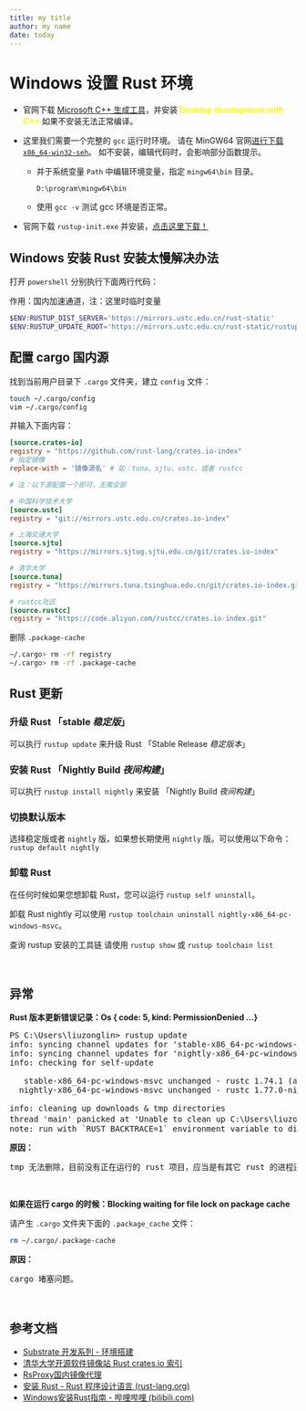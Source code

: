 ```yaml
---
title: my title
author: my name
date: today
---
```


# Windows 设置 Rust 环境

- 官网下载 [Microsoft C++ 生成工具][Microsoft C++ 生成工具]，并安装 <strong style="color: yellow;">Desktop development with C++</strong> 如果不安装无法正常编译。

- 这里我们需要一个完整的 `gcc` 运行时环境。
  请在 MinGW64 官网[进行下载 `x86_64-win32-seh`][MinGW64]。
  如不安装，编辑代码时，会影响部分函数提示。

  - 并于系统变量 `Path` 中编辑环境变量，指定 `mingw64\bin` 目录。

    ```text
    D:\program\mingw64\bin
    ```

  - 使用 <code>gcc -v</code> 测试 gcc 环境是否正常。

- 官网下载 `rustup-init.exe` 并安装，[点击这里下载！][download_rustup]

## Windows 安装 Rust 安装太慢解决办法

打开 `powershell` 分别执行下面两行代码：

作用：国内加速通道，注：这里时临时变量

```powershell
$ENV:RUSTUP_DIST_SERVER='https://mirrors.ustc.edu.cn/rust-static'
$ENV:RUSTUP_UPDATE_ROOT='https://mirrors.ustc.edu.cn/rust-static/rustup'
```

## 配置 cargo 国内源

找到当前用户目录下 `.cargo` 文件夹，建立 `config` 文件：

```bash
touch ~/.cargo/config
vim ~/.cargo/config
```

并输入下面内容：

```toml
[source.crates-io]
registry = "https://github.com/rust-lang/crates.io-index"
# 指定镜像
replace-with = '镜像源名' # 如：tuna、sjtu、ustc，或者 rustcc

# 注：以下源配置一个即可，无需全部

# 中国科学技术大学
[source.ustc]
registry = "git://mirrors.ustc.edu.cn/crates.io-index"

# 上海交通大学
[source.sjtu]
registry = "https://mirrors.sjtug.sjtu.edu.cn/git/crates.io-index"

# 清华大学
[source.tuna]
registry = "https://mirrors.tuna.tsinghua.edu.cn/git/crates.io-index.git"

# rustcc社区
[source.rustcc]
registry = "https://code.aliyun.com/rustcc/crates.io-index.git"
```

删除 `.package-cache`

```bash
~/.cargo> rm -rf registry
~/.cargo> rm -rf .package-cache
```

## Rust 更新

### 升级 Rust 「stable _稳定版_」

可以执行 <code>rustup update</code> 来升级 Rust 「Stable Release _稳定版本_」

### 安装 Rust 「Nightly Build _夜间构建_」

可以执行 <code>rustup install nightly</code> 来安装 「Nightly Build <i>夜间构建</i>」

### 切换默认版本

选择稳定版或者 `nightly` 版，如果想长期使用 `nightly` 版。可以使用以下命令：`rustup default nightly`

### 卸载 Rust

在任何时候如果您想卸载 Rust，您可以运行 `rustup self uninstall`。

卸载 Rust nightly 可以使用 `rustup toolchain uninstall nightly-x86_64-pc-windows-msvc`。

查询 rustup 安装的工具链 请使用 `rustup show` 或 `rustup toolchain list`

<p>&nbsp;</p>

## 异常

<strong>Rust 版本更新错误记录：Os { code: 5, kind: PermissionDenied ...}</strong>

<pre>
PS C:\Users\liuzonglin> rustup update
info: syncing channel updates for 'stable-x86_64-pc-windows-msvc'
info: syncing channel updates for 'nightly-x86_64-pc-windows-msvc'
info: checking for self-update

   stable-x86_64-pc-windows-msvc unchanged - rustc 1.74.1 (a28077b28 2023-12-04)
  nightly-x86_64-pc-windows-msvc unchanged - rustc 1.77.0-nightly (2df6406b8 2023-12-26)

info: cleaning up downloads & tmp directories
thread 'main' panicked at 'Unable to clean up C:\Users\liuzonglin\.rustup\tmp: Os { code: 5, kind: PermissionDenied, message: "拒绝访问。" }', src\utils\utils.rs:650:13
note: run with `RUST_BACKTRACE=1` environment variable to display a backtrace
</pre>

<strong>原因：</strong>

<pre>
tmp 无法删除，目前没有正在运行的 rust 项目，应当是有其它 rust 的进程还在活动，检查 vscode, rust-analyzer 还在活动，停止插件或关闭 vscode。
</pre>

<p>&nbsp;</p>

<strong>如果在运行 cargo 的时候：Blocking waiting for file lock on package cache</strong>

请产生 `.cargo` 文件夹下面的 `.package_cache` 文件：

```sh
rm ~/.cargo/.package-cache
```

<strong>原因：</strong>

<pre>
cargo 堵塞问题。
</pre>

<p>&nbsp;</p>

## 参考文档

- [Substrate 开发系列 - 环境搭建][substrate_dev_install]
- [清华大学开源软件镜像站 Rust crates.io 索引][tsinghua_university]
- [RsProxy国内镜像代理][RsProxy国内镜像代理]
- [安装 Rust - Rust 程序设计语言 (rust-lang.org)][download_rustup]
- [Windows安装Rust指南 - 哔哩哔哩 (bilibili.com)][Windows安装Rust指南]

[Microsoft C++ 生成工具]: https://visualstudio.microsoft.com/zh-hans/visual-cpp-build-tools/
[download_rustup]: https://www.rust-lang.org/zh-CN/tools/install
[MinGW64]: https://sourceforge.net/projects/mingw-w64/files/
[substrate_dev_install]: https://learnblockchain.cn/article/1069
[tsinghua_university]: https://mirrors.tuna.tsinghua.edu.cn/help/crates.io-index.git/
[RsProxy国内镜像代理]: https://rsproxy.cn/
[Windows安装Rust指南]: https://www.bilibili.com/read/cv17841257
